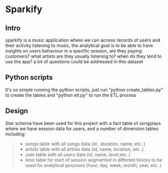 # Sparkify
## Intro
sparkify is a music application where we can access records of users and their activity listening to music, the analytical goal is to be able to have insights on users behaviour in a specific session, are they paying customers? what artists are they usually listening to? when do they tend to use the app? a lot of questions could be addressed in this dataset
## Python scripts
It's so simple running the python scripts, just run "python create_tables.py" to create the tables and "python etl.py" to run the ETL process

## Design
Star schema have been used for this project with a fact table of songplays where we have session data for users, and a number of dimension tables including:
> -  songs table with all songs data (id , duration, name, etc..)
> -  artists table with all artists data (id, name, location, etc..)
> -  user table with all users data (id, name, level,etc..)
> -  time table for start of session segmented in different blocks to be used for analytical purposes (hour, day, week, month, year, etc..)